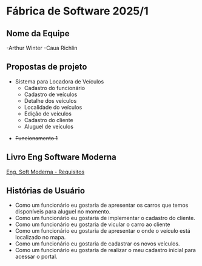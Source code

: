 # Fábrica de Software 2025/1

## Nome da Equipe
-Arthur Winter
-Caua Richlin

## Propostas de projeto

- Sistema para Locadora de Veículos
  - Cadastro do funcionário
  - Cadastro de veículos 
  - Detalhe dos veículos
  - Localidade do veículos
  - Edição de veículos
  - Cadastro do cliente
  - Aluguel de veículos

<s>

- Funcionamento 1

</s>

## Livro Eng Software Moderna
[Eng. Soft Moderna - Requisitos](https://engsoftmoderna.info/cap3.html)

## Histórias de Usuário
- Como um funcionário eu gostaria de apresentar os carros que temos disponíveis para aluguel no momento.
- Como um funcionário eu gostaria de implementar o cadastro do cliente.
- Como um funcionário eu gostaria de vicular o carro ao cliente
- Como um funcionário eu gostaria de apresentar o onde o veículo está localizado no mapa.
- Como um funcionário eu gostaria de cadastrar os novos veículos.
- Como um funcionário eu gostaria de realizar o meu cadastro inicial para acessar o portal.
